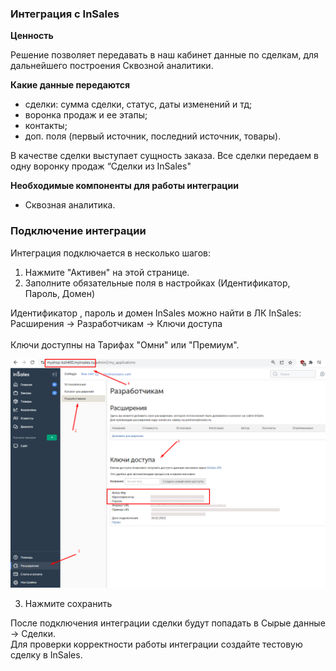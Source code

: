 
### Интеграция с InSales<br />  

**Ценность**<br />    

Решение позволяет передавать в наш кабинет данные по сделкам, для дальнейшего построения Сквозной аналитики. <br /> 

 **Какие данные передаются** <br /> 

- сделки: сумма сделки, статус, даты изменений и тд;  
- воронка продаж и ее этапы;  
- контакты;  
- доп. поля (первый источник, последний источник, товары).  <br /> 

В качестве сделки выступает сущность заказа.  Все сделки передаем в одну воронку продаж “Сделки из InSales"   <br /> 

**Необходимые компоненты для работы интеграции**  <br /> 
- Сквозная аналитика.<br /> 

### Подключение интеграции <br /> 

Интеграция подключается в несколько шагов:
1.	Нажмите "Активен" на этой странице. <br /> 
2.	Заполните обязательные поля в настройках (Идентификатор, Пароль, Домен) <br />  

Идентификатор , пароль и домен InSales можно найти в ЛК InSales:  
Расширения → Разработчикам → Ключи доступа  
<br /> 
Ключи доступны на Тарифах "Омни" или "Премиум".

![image](insales_2.png)
<br /> 

3.	Нажмите сохранить <br /> 


После подключения интеграции сделки будут попадать в  Сырые данные -> Сделки.  <br /> 
Для проверки корректности работы интеграции создайте тестовую сделку в InSales. <br /> 


